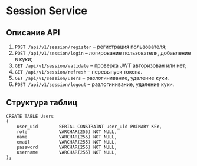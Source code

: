 # Session Service

## Описание API
1. `POST /api/v1/session/register` – регистрация пользователя;
2. `POST /api/v1/session/login` – логирование пользователя, добавление в куки;
3. `GET /api/v1/session/validate` – проверка JWT авторизован или нет;
4. `GET /api/v1/session/refresh` – перевыпуск токена.
5. `GET /api/v1/session/users` – разлогинивание, удаление куки.
6. `POST /api/v1/session/logout` – разлогинивание, удаление куки.

## Структура таблиц
```postgresql
CREATE TABLE Users
(
    user_uid        SERIAL CONSTRAINT user_uid PRIMARY KEY,
    role            VARCHAR(255) NOT NULL,
    name            VARCHAR(255) NOT NULL,
    email           VARCHAR(255) NOT NULL,
    password        VARCHAR(255) NOT NULL,
    username        VARCHAR(255) NOT NULL,
);